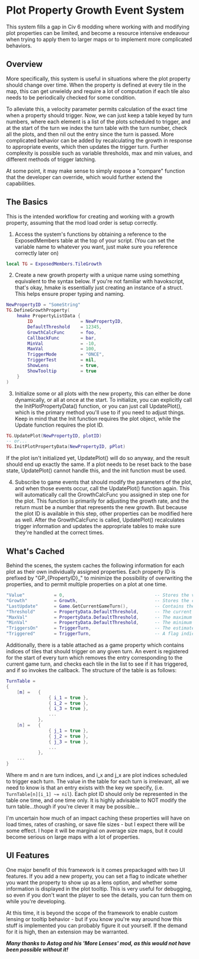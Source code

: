 
# Plot Property Growth Event System

This system fills a gap in Civ 6 modding where working with and modifying plot properties can be limited, and become a resource intensive endeavour when trying to apply them to larger maps or to implement more complicated behaviors.

## Overview

More specifically, this system is useful in situations where the plot property should change over time. When the property is defined at every tile in the map, this can get unwieldy and require a lot of computation if each tile also needs to be periodically checked for some condition.

To alleviate this, a velocity parameter permits calculation of the exact time when a property should trigger. Now, we can just keep a table keyed by turn numbers, where each element is a list of the plots scheduled to trigger, and at the start of the turn we index the turn table with the turn number, check all the plots, and then nil out the entry since the turn is passed. More complicated behavior can be added by recalculating the growth in response to appropriate events, which then updates the trigger turn. Further complexity is possible such as variable thresholds, max and min values, and different methods of trigger latching.

At some point, it may make sense to simply expose a "compare" function that the developer can override, which would further extend the capabilities.

## The Basics

This is the intended workflow for creating and working with a growth property, assuming that the mod load order is setup correctly.

1. Access the system's functions by obtaining a reference to the ExposedMembers table at the top of your script. (You can set the variable name to whatever you want, just make sure you reference correctly later on)
```lua
local TG = ExposedMembers.TileGrowth
```
2. Create a new growth property with a unique name using something equivalent to the syntax below. If you're not familiar with havokscript, that's okay, hmake is essentially just creating an instance of a struct. This helps ensure proper typing and naming.
```lua
NewPropertyID = "SomeString"
TG.DefineGrowthProperty(
	hmake PropertyListData {
		ID					= NewPropertyID,
		DefaultThreshold	= 12345,
		GrowthCalcFunc      = foo,
		CallbackFunc      	= bar,
		MinVal          	= -10,
		MaxVal          	= 100,
		TriggerMode     	= "ONCE",
		TriggerTest     	= nil,
		ShowLens			= true,
		ShowTooltip			= true
	}
)
```
3. Initialize some or all plots with the new property, this can either be done dynamically, or all at once at the start. To initialize, you can explicitly call the InitPlotPropertyData() function, or you can just call UpdatePlot(), which is the primary method you'll use to if you need to adjust things. Keep in mind that the Init function requires the plot object, while the Update function requires the plot ID.
```lua
TG.UpdatePlot(NewPropertyID, plotID)
-- or...
TG.InitPlotPropertyData(NewPropertyID, pPlot)
```
If the plot isn't initialized yet, UpdatePlot() will do so anyway, and the result should end up exactly the same. If a plot needs to be reset back to the base state, UpdatePlot() cannot handle this, and the init function must be used.

4. Subscribe to game events that should modify the parameters of the plot, and when those events occur, call the UpdatePlot() function again. This will automatically call the GrowthCalcFunc you assigned in step one for the plot. This function is primarily for adjusting the growth rate, and the return must be a number that represents the new growth. But because the plot ID is available in this step, other properties can be modified here as well. After the GrowthCalcFunc is called, UpdatePlot() recalculates trigger information and updates the appropriate tables to make sure they're handled at the correct times.

## What's Cached

Behind the scenes, the system caches the following information for each plot as their own individually assigned properties. Each property ID is prefixed by "GP_{PropertyID}_" to minimize the possibility of overwriting the properties, and to permit multiple properties on a plot at one time.
```lua
"Value"           = 0,									-- Stores the value of the plot from the last time it was checked
"Growth" 		  = Growth,								-- Stores the current growth rate of the plot
"LastUpdate" 	  = Game.GetCurrentGameTurn(),			-- Contains the turn number of the last time the value was updated
"Threshold"       = PropertyData.DefaultThreshold,		-- The current threshold which the system uses to evaluate when the trigger should occur
"MaxVal"          = PropertyData.DefaultThreshold,		-- The maximum value of a property allowed for this plot
"MinVal"          = PropertyData.DefaultThreshold,		-- The minimum value of a property allowed for this plot
"TriggersOn" 	  = TriggerTurn,						-- The estimated turn for when this plot should cross the assigned threshold
"Triggered" 	  = TriggerTurn,						-- A flag indicating whether this plot is or has been triggered, the behavior of this variable is governed by the property itself
```
Additionally, there is a table attached as a game property which contains indices of tiles that should trigger on any given turn.
An event is registered for the start of every turn which removes the entry corresponding to the current game turn, and checks each tile in the list to see if it has triggered, and if so invokes the callback. The structure of the table is as follows:
```lua
TurnTable =
{
	[m] = 	{ 
				{ i_1 = true },
				{ i_2 = true },
				{ i_3 = true },
				...
			},
	[n] =	{ 
				{ j_1 = true },
				{ j_2 = true },
				{ j_3 = true },
				...
			},
	...
}
```
Where m and n are turn indices, and i_x and j_x are plot indices scheduled to trigger each turn. The value in the table for each turn is irrelevant, all we need to know is that an entry exists with the key we specify, (i.e. `TurnTable[n][i_1] ~= nil`). Each plot ID should only be represented in the table one time, and one time only. It is highly advisable to NOT modify the turn table...though if you're clever it may be possible...

I'm uncertain how much of an impact caching these properties will have on load times, rates of crashing, or save file sizes - but I expect there will be some effect. I hope it will be marginal on average size maps, but it could become serious on large maps with a lot of properties.

## UI Features

One major benefit of this framework is it comes prepackaged with two UI features. If you add a new property, you can set a flag to indicate whether you want the property to show up as a lens option, and whether some information is displayed in the plot tooltip. This is very useful for debugging, so even if you don't want the player to see the details, you can turn them on while you're developing.

At this time, it is beyond the scope of the framework to enable custom lensing or tooltip behavior - but if you know you're way around how this stuff is implemented you can probably figure it out yourself. If the demand for it is high, then an extension may be warranted.

***Many thanks to Astog and his 'More Lenses' mod, as this would not have been possible without it!***